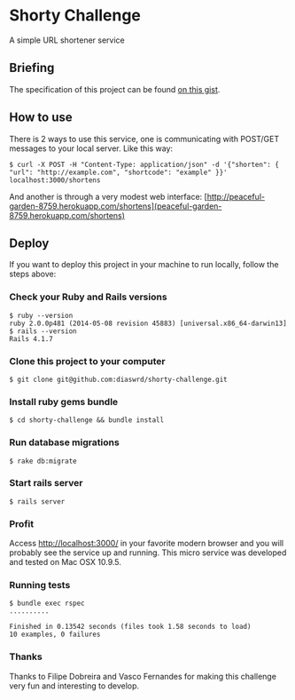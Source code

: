 # Shorty Challenge

A simple URL shortener service

## Briefing

The specification of this project can be found [on this gist](https://gist.github.com/vasc/37f36488fc9e959dcaf8).

## How to use

There is 2 ways to use this service, one is communicating with POST/GET messages to your local server. Like this way:
````
$ curl -X POST -H "Content-Type: application/json" -d '{"shorten": { "url": "http://example.com", "shortcode": "example" }}' localhost:3000/shortens
````

And another is through a very modest web interface:
    [http://peaceful-garden-8759.herokuapp.com/shortens](peaceful-garden-8759.herokuapp.com/shortens)

## Deploy

If you want to deploy this project in your machine to run locally, follow the steps above:

### Check your Ruby and Rails versions
    $ ruby --version
    ruby 2.0.0p481 (2014-05-08 revision 45883) [universal.x86_64-darwin13]
    $ rails --version
    Rails 4.1.7

### Clone this project to your computer
    $ git clone git@github.com:diaswrd/shorty-challenge.git

### Install ruby gems bundle
    $ cd shorty-challenge && bundle install

### Run database migrations
    $ rake db:migrate

### Start rails server
    $ rails server

### Profit
Access [http://localhost:3000/](http://localhost:3000/) in your favorite modern browser and you will probably see the service up and running.
This micro service was developed and tested on Mac OSX 10.9.5.

### Running tests
    $ bundle exec rspec
    ..........

    Finished in 0.13542 seconds (files took 1.58 seconds to load)
    10 examples, 0 failures

### Thanks
Thanks to Filipe Dobreira and Vasco Fernandes for making this challenge very fun and interesting to develop.
